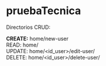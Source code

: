# pruebaTecnica

Directorios CRUD:

<b>CREATE:</b> home/new-user <br>
READ: home/ <br>
UPDATE: home/<id_user>/edit-user/ <br>
DELETE: home/<id_user>/delete-user/ <br>
